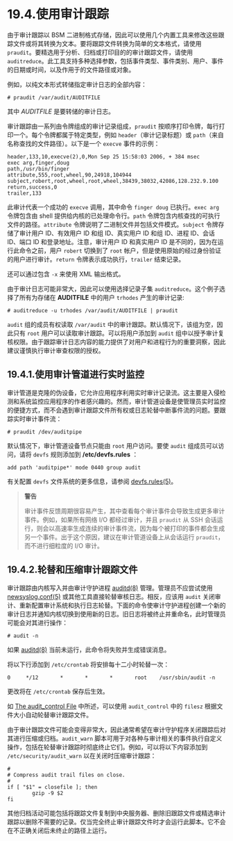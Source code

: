 # 19.4.使用审计跟踪

由于审计跟踪以 BSM 二进制格式存储，因此可以使用几个内置工具来修改这些跟踪文件或将其转换为文本。要将跟踪文件转换为简单的文本格式，请使用 `praudit`。要精选用于分析、归档或打印目的的审计跟踪文件，请使用 `auditreduce`。此工具支持多种选择参数，包括事件类型、事件类别、用户、事件的日期或时间，以及作用于的文件路径或对象。

例如，以纯文本形式转储指定审计日志的全部内容：

```shell-sessionl
# praudit /var/audit/AUDITFILE
```

其中 _AUDITFILE_ 是要转储的审计日志。

审计跟踪由一系列由令牌组成的审计记录组成，`praudit` 按顺序打印令牌，每行打印一个。每个令牌都属于特定类型，例如 `header`（审计记录标题）或 `path`（来自名称查找的文件路径）。以下是一个 `execve` 事件的示例：

```shell-sessionl
header,133,10,execve(2),0,Mon Sep 25 15:58:03 2006, + 384 msec
exec arg,finger,doug
path,/usr/bin/finger
attribute,555,root,wheel,90,24918,104944
subject,robert,root,wheel,root,wheel,38439,38032,42086,128.232.9.100
return,success,0
trailer,133
```

此审计代表一个成功的 `execve` 调用，其中命令 `finger doug` 已执行。`exec arg` 令牌包含由 shell 提供给内核的已处理命令行。`path` 令牌包含内核查找的可执行文件的路径。`attribute` 令牌说明了二进制文件并包括文件模式。`subject` 令牌存储了审计用户 ID、有效用户 ID 和组 ID、真实用户 ID 和组 ID、进程 ID、会话 ID、端口 ID 和登录地址。注意，审计用户 ID 和真实用户 ID 是不同的，因为在运行此命令之前，用户 `robert` 切换到了 `root` 帐户，但是使用原始的经过身份验证的用户进行审计。`return` 令牌表示成功执行，`trailer` 结束记录。

还可以通过包含 `-x` 来使用 XML 输出格式。

由于审计日志可能非常大，因此可以使用选择记录子集 `auditreduce`。这个例子选择了所有为存储在 **AUDITFILE** 中的用户 `trhodes` 产生的审计记录:

```shell-sessionl
# auditreduce -u trhodes /var/audit/AUDITFILE | praudit
```

`audit` 组的成员有权读取 `/var/audit` 中的审计跟踪。默认情况下，该组为空，因此只有 `root` 用户可以读取审计跟踪。可以将用户添加到 `audit` 组中以授予审计复核权限。由于跟踪审计日志内容的能力提供了对用户和进程行为的重要洞察，因此建议谨慎执行审计审查权限的授权。

## 19.4.1.使用审计管道进行实时监控

审计管道是克隆的伪设备，它允许应用程序利用实时审计记录流。这主要是入侵检测和系统监控应用程序的作者感兴趣的。然而，审计管道设备是使管理员实时监控的便捷方式，而不会遇到审计跟踪文件所有权或日志轮替中断事件流的问题。要跟踪实时审计事件流：

```shell-sessionl
# praudit /dev/auditpipe
```

默认情况下，审计管道设备节点只能由 `root` 用户访问。要使 `audit` 组成员可以访问，请将 `devfs` 规则添加到 **/etc/devfs.rules** ：

```shell-sessionl
add path 'auditpipe*' mode 0440 group audit
```

有关配置 `devfs` 文件系统的更多信息，请参阅 [devfs.rules(5)](https://www.freebsd.org/cgi/man.cgi?query=devfs.rules&sektion=5&format=html)。

> **警告**
>
> 审计事件反馈周期很容易产生，其中查看每个审计事件会导致生成更多审计事件。例如，如果所有网络 I/O 都经过审计，并且 `praudit` 从 SSH 会话运行，则会以高速率生成连续的审计事件流，因为每个被打印的事件都会生成另一个事件。出于这个原因，建议在审计管道设备上从会话运行 `praudit`，而不进行细粒度的 I/O 审计。

## 19.4.2.轮替和压缩审计跟踪文件

审计跟踪由内核写入并由审计守护进程 [auditd(8)](https://www.freebsd.org/cgi/man.cgi?query=auditd&sektion=8&format=html) 管理。管理员不应尝试使用 [newsyslog.conf(5)](https://www.freebsd.org/cgi/man.cgi?query=newsyslog.conf&sektion=5&format=html) 或其他工具直接轮替审核日志。相反，应该用 `audit` 关闭审计、重新配置审计系统和执行日志轮替。下面的命令使审计守护进程创建一个新的审计日志并通知内核切换到使用新的日志。旧日志将被终止并重命名，此时管理员可能会对其进行操作：

```shell-sessionl
# audit -n
```

如果 [auditd(8)](https://www.freebsd.org/cgi/man.cgi?query=auditd&sektion=8&format=html) 当前未运行，此命令将失败并生成错误消息。

将以下行添加到 `/etc/crontab` 将安排每十二小时轮替一次：

```shell-sessionl
0     */12       *       *       *       root    /usr/sbin/audit -n
```

更改将在 `/etc/crontab` 保存后生效。

如 [The audit_control File](https://docs.freebsd.org/en/books/handbook/audit/#audit-auditcontrol) 中所述，可以使用 `audit_control` 中的 `filesz` 根据文件大小自动轮替审计跟踪文件。

由于审计跟踪文件可能会变得非常大，因此通常希望在审计守护程序关闭跟踪后对其进行压缩或归档。`audit_warn` 脚本可用于对各种与审计相关的事件执行自定义操作，包括在轮替审计跟踪时彻底终止它们。例如，可以将以下内容添加到 `/etc/security/audit_warn` 以在关闭时压缩审计跟踪：

```shell-sessionl
#
# Compress audit trail files on close.
#
if [ "$1" = closefile ]; then
        gzip -9 $2
fi
```

其他归档活动可能包括将跟踪文件复制到中央服务器、删除旧跟踪文件或精选审计跟踪以删除不需要的记录。仅当完全终止审计跟踪文件时才会运行此脚本。它不会在不正确关闭后未终止的路径上运行。
